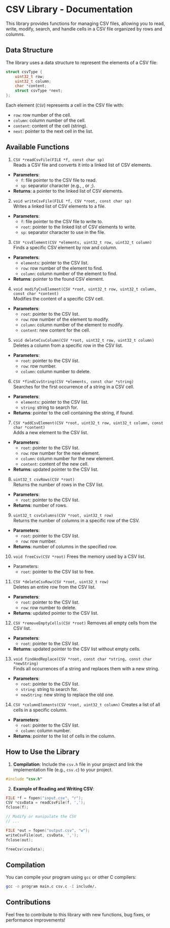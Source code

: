 # CSV Library - Documentation

This library provides functions for managing CSV files, allowing you to read, write, modify, search, and handle cells in a CSV file organized by rows and columns.

## Data Structure

The library uses a data structure to represent the elements of a CSV file:

```c
struct csvType {
    uint32_t row;
    uint32_t column;
    char *content;
    struct csvType *next;
};
```

Each element (`CSV`) represents a cell in the CSV file with:

- `row`: row number of the cell.
- `column`: column number of the cell.
- `content`: content of the cell (string).
- `next`: pointer to the next cell in the list.

## Available Functions

1. `CSV *readCsvFile(FILE *f, const char sp)`<br>
Reads a CSV file and converts it into a linked list of CSV elements.

- **Parameters**:
    - `f`: file pointer to the CSV file to read.
    - `sp`: separator character (e.g., , or ;).
- **Returns**: a pointer to the linked list of CSV elements.

2. `void writeCsvFile(FILE *f, CSV *root, const char sp)`
<br>Writes a linked list of CSV elements to a file.

- **Parameters**:
    - `f`: file pointer to the CSV file to write to.
    - `root`: pointer to the linked list of CSV elements to write.
    - `sp`: separator character to use in the file.

3. `CSV *csvElement(CSV *elements, uint32_t row, uint32_t column)`<br>
Finds a specific CSV element by row and column.

- **Parameters**:
    - `elements`: pointer to the CSV list.
    - `row`: row number of the element to find.
    - `column`: column number of the element to find.
- **Returns**: pointer to the found CSV element.


4. `void modifyCsvElement(CSV *root, uint32_t row, uint32_t column, const char *content)`<br>
Modifies the content of a specific CSV cell.

- **Parameters**:
    - `root`: pointer to the CSV list.
    - `row`: row number of the element to modify.
    - `column`: column number of the element to modify.
    - `content`: new content for the cell.

5. `void deleteCsvColumn(CSV *root, uint32_t row, uint32_t column)`<br>
Deletes a column from a specific row in the CSV list.

- **Parameters**:
    - `root`: pointer to the CSV list.
    - `row`: row number.
    - `column`: column number to delete.

6. `CSV *findCsvString(CSV *elements, const char *string)`<br>
Searches for the first occurrence of a string in a CSV cell.

- **Parameters**:
    - `elements`: pointer to the CSV list.
    - `string`: string to search for.
- **Returns**: pointer to the cell containing the string, if found.

7. `CSV *addCsvElement(CSV *root, uint32_t row, uint32_t column, const char *content)`<br>
Adds a new element to the CSV list.

- **Parameters**:
    - `root`: pointer to the CSV list.
    - `row`: row number for the new element.
    - `column`: column number for the new element.
    - `content`: content of the new cell.
- **Returns**: updated pointer to the CSV list.

8. `uint32_t csvRows(CSV *root)`<br>
Returns the number of rows in the CSV list.

- **Parameters**:
    - `root`: pointer to the CSV list.
- **Returns**: number of rows.

9. `uint32_t csvColumns(CSV *root, uint32_t row)`<br>
Returns the number of columns in a specific row of the CSV.

- **Parameters**:
    - `root`: pointer to the CSV list.
    - `row`: row number.
- **Returns**: number of columns in the specified row.

10. `void freeCsv(CSV *root)`
Frees the memory used by a CSV list.

- Parameters:
    - `root`: pointer to the CSV list to free.

11. `CSV *deleteCsvRow(CSV *root, uint32_t row)`<br>
Deletes an entire row from the CSV list.

- **Parameters**:
    - `root`: pointer to the CSV list.
    - `row`: row number to delete.
- **Returns**: updated pointer to the CSV list.

12. `CSV *removeEmptyCells(CSV *root)`
Removes all empty cells from the CSV list.

- **Parameters**:
    - `root`: pointer to the CSV list.
- **Returns**: updated pointer to the CSV list without empty cells.

13. `void findAndReplace(CSV *root, const char *string, const char *newString)`<br>
Finds all occurrences of a string and replaces them with a new string.

- **Parameters**:
    - `root`: pointer to the CSV list.
    - `string`: string to search for.
    - `newString`: new string to replace the old one.

14. `CSV *columnElements(CSV *root, uint32_t column)`
Creates a list of all cells in a specific column.

- **Parameters**:
    - `root`: pointer to the CSV list.
    - `column`: column number.
- **Returns**: pointer to the list of cells in the column.

## How to Use the Library

1. **Compilation**: Include the `csv.h` file in your project and link the implementation file (e.g., `csv.c`) to your project.

```c
#include "csv.h"
```

2. **Example of Reading and Writing CSV**:

```c
FILE *f = fopen("input.csv", "r");
CSV *csvData = readCsvFile(f, ',');
fclose(f);

// Modify or manipulate the CSV
// ...

FILE *out = fopen("output.csv", "w");
writeCsvFile(out, csvData, ',');
fclose(out);

freeCsv(csvData);

```

## Compilation

You can compile your program using `gcc` or other C compilers:

```bash
gcc -o program main.c csv.c -I include/.
```

## Contributions

Feel free to contribute to this library with new functions, bug fixes, or performance improvements!